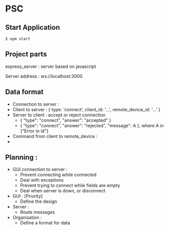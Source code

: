 # PSC

## Start Application 

`$ npm start `


## Project parts

express_server : server based on javascript


Server address : ws://localhost:3000

## Data format

* Connection to server : 
 * Client to server : { type: 'connect', client_id: '...', remote_device_id: '...' }
 * Server to client : accept or reject connection
   * { "type": "connect", "answer": "accepted" }
   * { "type": "connect", "answer": "rejected", "message": A }, where A in {"Error in id"}
* Command from client to remote_device : 
 * 


## Planning :
* GUI connection to server : 
  * Prevent connecting while connected
  * Deal with exceptions 
  * Prevent trying to connect while fields are empty 
  * Deal when server is down, or disconnect 
* GUI : [Priority]
  * Define the design 
* Server : 
  * Route messages 
* Organisation :
  * Define a format for data 
